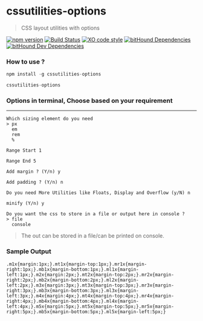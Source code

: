 # cssutilities-options

> CSS layout utilities with options

[![npm version](https://badge.fury.io/js/cssutilities-options.svg)](https://badge.fury.io/js/cssutilities-options) [![Build Status](https://travis-ci.org/chetanraj/cssutilities-options.svg?branch=master)](https://travis-ci.org/chetanraj/cssutilities-options) [![XO code style](https://img.shields.io/badge/code_style-XO-5ed9c7.svg)](https://github.com/sindresorhus/xo) [![bitHound Dependencies](https://www.bithound.io/github/chetanraj/cssutilities-options/badges/dependencies.svg)](https://www.bithound.io/github/chetanraj/cssutilities-options/master/dependencies/npm) [![bitHound Dev Dependencies](https://www.bithound.io/github/chetanraj/cssutilities-options/badges/devDependencies.svg)](https://www.bithound.io/github/chetanraj/cssutilities-options/master/dependencies/npm)

### How to use ?

```js
npm install -g cssutilities-options

cssutilities-options
```

### Options in terminal, Choose based on your requirement
---

```
Which sizing element do you need
> px
  em
  rem
  %

Range Start 1

Range End 5

Add margin ? (Y/n) y

Add padding ? (Y/n) n

Do you need More Utilities like Floats, Display and Overflow (y/N) n

minify (Y/n) y

Do you want the css to store in a file or output here in console ?
> file
  console

```

> The out can be stored in a file/can be printed on console.

### Sample Output

```
.m1x{margin:1px;}.mt1x{margin-top:1px;}.mr1x{margin-right:1px;}.mb1x{margin-bottom:1px;}.ml1x{margin-left:1px;}.m2x{margin:2px;}.mt2x{margin-top:2px;}.mr2x{margin-right:2px;}.mb2x{margin-bottom:2px;}.ml2x{margin-left:2px;}.m3x{margin:3px;}.mt3x{margin-top:3px;}.mr3x{margin-right:3px;}.mb3x{margin-bottom:3px;}.ml3x{margin-left:3px;}.m4x{margin:4px;}.mt4x{margin-top:4px;}.mr4x{margin-right:4px;}.mb4x{margin-bottom:4px;}.ml4x{margin-left:4px;}.m5x{margin:5px;}.mt5x{margin-top:5px;}.mr5x{margin-right:5px;}.mb5x{margin-bottom:5px;}.ml5x{margin-left:5px;}
```

